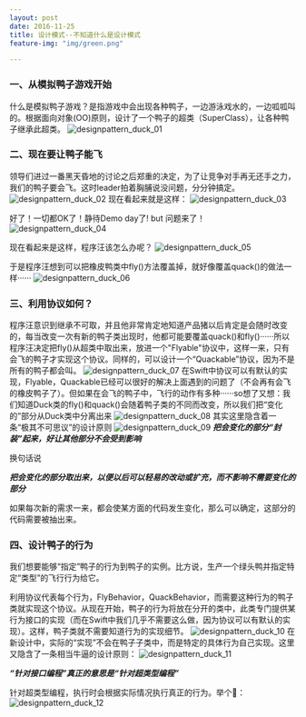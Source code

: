 ```yaml
---
layout: post
date: 2016-11-25
title: 设计模式--不知道什么是设计模式
feature-img: "img/green.png"

---
```


<h3>一、从模拟鸭子游戏开始</h3>
什么是模拟鸭子游戏？是指游戏中会出现各种鸭子，一边游泳戏水的，一边呱呱叫的。根据面向对象(OO)原则，设计了一个鸭子的超类（SuperClass），让各种鸭子继承此超类。

<img class="alignnone size-full wp-image-35" src="http://ogkg37m8j.bkt.clouddn.com/image/designpattern/designpattern_duck_01.jpg" alt="designpattern_duck_01"/>
<h3>二、现在要让鸭子能飞</h3>
领导们进过一番黑天昏地的讨论之后郑重的决定，为了让竞争对手再无还手之力，我们的鸭子要会飞。这时leader拍着胸脯说没问题，分分钟搞定。
<img class="alignnone size-full wp-image-35" src="http://ogkg37m8j.bkt.clouddn.com/image/designpattern/designpattern_duck_02.jpg" alt="designpattern_duck_02"/>
现在看起来就是这样：
<img class="alignnone size-full wp-image-35" src="http://ogkg37m8j.bkt.clouddn.com/image/designpattern/designpattern_duck_03.jpg" alt="designpattern_duck_03"/>

好了！一切都OK了！静待Demo day了! but 问题来了！
<img class="alignnone size-full wp-image-35" src="http://ogkg37m8j.bkt.clouddn.com/image/designpattern/designpattern_duck_04.jpg" alt="designpattern_duck_04"/>

现在看起来是这样，程序汪该怎么办呢？
<img class="alignnone size-full wp-image-35" src="http://ogkg37m8j.bkt.clouddn.com/image/designpattern/designpattern_duck_05.jpg" alt="designpattern_duck_05"/>

于是程序汪想到可以把橡皮鸭类中fly()方法覆盖掉，就好像覆盖quack()的做法一样······
<img class="alignnone size-full wp-image-35" src="http://ogkg37m8j.bkt.clouddn.com/image/designpattern/designpattern_duck_06.jpg" alt="designpattern_duck_06"/>
<h3>三、利用协议如何？</h3>
程序汪意识到继承不可取，并且他非常肯定地知道产品猪以后肯定是会随时改变的，每当改变一次有新的鸭子类出现时，他都可能要覆盖quack()和fly()······所以程序汪决定把fly()从超类中取出来，放进一个"Flyable"协议中，这样一来，只有会飞的鸭子才实现这个协议。同样的，可以设计一个“Quackable”协议，因为不是所有的鸭子都会叫。
<img class="alignnone size-full wp-image-35" src="http://ogkg37m8j.bkt.clouddn.com/image/designpattern/designpattern_duck_07.jpg" alt="designpattern_duck_07"/>
在Swift中协议可以有默认的实现，Flyable，Quackable已经可以很好的解决上面遇到的问题了（不会再有会飞的橡皮鸭子了）。但如果在会飞的鸭子中，飞行的动作有多种······so想了又想：我们知道Duck类的fly()和quack()会随着鸭子类的不同而改变，所以我们把“变化的”部分从Duck类中分离出来
<img class="alignnone size-full wp-image-35" src="http://ogkg37m8j.bkt.clouddn.com/image/designpattern/designpattern_duck_08.jpg" alt="designpattern_duck_08"/>
其实这里隐含着一条“极其不可思议”的设计原则
<img class="alignnone size-full wp-image-35" src="http://ogkg37m8j.bkt.clouddn.com/image/designpattern/designpattern_duck_09.jpg" alt="designpattern_duck_09"/>
<em><strong>把会变化的部分“封装”起来，好让其他部分不会受到影响</strong></em>

换句话说

<em><strong>把会变化的部分取出来，以便以后可以轻易的改动或扩充，而不影响不需要变化的部分</strong></em>

如果每次新的需求一来，都会使某方面的代码发生变化，那么可以确定，这部分的代码需要被抽出来。
<h3>四、设计鸭子的行为</h3>
我们想要能够“指定”鸭子的行为到鸭子的实例。比方说，生产一个绿头鸭并指定特定“类型”的飞行行为给它。

利用协议代表每个行为，FlyBehavior，QuackBehavior，而需要这种行为的鸭子类就实现这个协议。从现在开始，鸭子的行为将放在分开的类中，此类专门提供某行为接口的实现（而在Swift中我们几乎不需要这么做，因为协议可以有默认的实现）。这样，鸭子类就不需要知道行为的实现细节。
<img class="alignnone size-full wp-image-35" src="http://ogkg37m8j.bkt.clouddn.com/image/designpattern/designpattern_duck_10.jpg" alt="designpattern_duck_10"/>
在新设计中，实际的“实现”不会在鸭子子类中，而是特定的具体行为自己实现。这里又隐含了一条相当牛逼的设计原则：
<img class="alignnone size-full wp-image-35" src="http://ogkg37m8j.bkt.clouddn.com/image/designpattern/designpattern_duck_11.jpg" alt="designpattern_duck_11"/>

<em><strong>“针对接口编程”真正的意思是“针对超类型编程”</strong></em>

针对超类型编程，执行时会根据实际情况执行真正的行为。举个🌰：
<img class="alignnone size-full wp-image-35" src="http://ogkg37m8j.bkt.clouddn.com/image/designpattern/designpattern_duck_12.jpg" alt="designpattern_duck_12"/>

